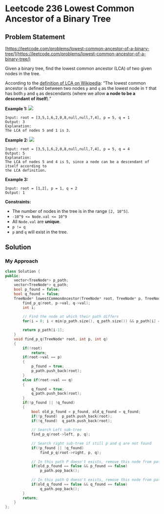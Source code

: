 # Leetcode 236 Lowest Common Ancestor of a Binary Tree

## Problem Statement

[https://leetcode.com/problems/lowest-common-ancestor-of-a-binary-tree/](https://leetcode.com/problems/lowest-common-ancestor-of-a-binary-tree/)

Given a binary tree, find the lowest common ancestor \(LCA\) of two given nodes in the tree.

According to the [definition of LCA on Wikipedia](https://en.wikipedia.org/wiki/Lowest_common_ancestor): “The lowest common ancestor is defined between two nodes `p` and `q` as the lowest node in `T` that has both `p` and `q` as descendants \(where we allow **a node to be a descendant of itself**\).”

**Example 1:** ![](https://assets.leetcode.com/uploads/2018/12/14/binarytree.png)

```text
Input: root = [3,5,1,6,2,0,8,null,null,7,4], p = 5, q = 1
Output: 3
Explanation: 
The LCA of nodes 5 and 1 is 3.
```

**Example 2:** ![](https://assets.leetcode.com/uploads/2018/12/14/binarytree.png)

```text
Input: root = [3,5,1,6,2,0,8,null,null,7,4], p = 5, q = 4
Output: 5
Explanation: 
The LCA of nodes 5 and 4 is 5, since a node can be a descendant of itself according to 
the LCA definition.
```

**Example 3:**

```text
Input: root = [1,2], p = 1, q = 2
Output: 1
```

**Constraints:**

* The number of nodes in the tree is in the range `[2, 10^5]`.
* `-10^9 <= Node.val <= 10^9`
* All `Node.val` are **unique**.
* `p != q`
* `p` and `q` will exist in the tree.

## Solution

### My Approach

```cpp
class Solution {
public:
    vector<TreeNode*> p_path;
    vector<TreeNode*> q_path;
    bool p_found = false;
    bool q_found = false;
    TreeNode* lowestCommonAncestor(TreeNode* root, TreeNode* p, TreeNode* q) {
        find_p_q(root, p->val, q->val);
        int i;
        
        // Find the node at which their path differs
        for(i = 0; i < min(p_path.size(), q_path.size()) && p_path[i] == q_path[i]; i++);

        return p_path[i-1];
    }
    void find_p_q(TreeNode* root, int p, int q)
    {
        if(!root)
            return;
        if(root->val == p)
        {
            p_found = true;
            p_path.push_back(root);
        }
        else if(root->val == q)
        {
            q_found = true;
            q_path.push_back(root);
        }
        if(!p_found || !q_found)
        {
            bool old_p_found = p_found, old_q_found = q_found;
            if(!p_found)  p_path.push_back(root);
            if(!q_found)  q_path.push_back(root);
            
            // Search Left sub-tree
            find_p_q(root->left, p, q);
            
            // Search right sub-tree if still p and q are not found
            if(!p_found || !q_found) 
                find_p_q(root->right, p, q);
            
            // In this path P doesn't exists, remove this node from path to P
            if(old_p_found == false && p_found == false)
                p_path.pop_back();
            
            // In this path Q doesn't exists, remove this node from path to Q
            if(old_q_found == false && q_found == false)
                q_path.pop_back();
        }
        return;
    }
};
```

